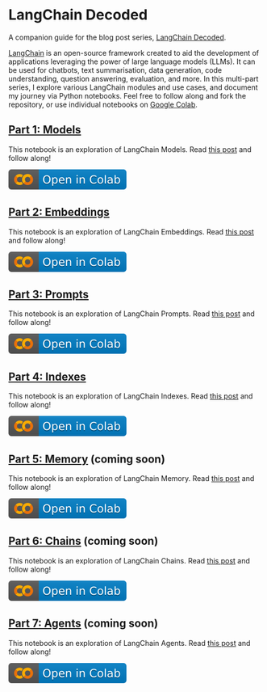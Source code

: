 # LangChain Decoded
A companion guide for the blog post series, [LangChain Decoded](https://alphasec.io/langchain-decoded-the-muggles-guide-to-langchain). 

[LangChain](https://langchain.readthedocs.io/en/latest/) is an open-source framework created to aid the development of applications leveraging the power of large language models (LLMs). It can be used for chatbots, text summarisation, data generation, code understanding, question answering, evaluation, and more. In this multi-part series, I explore various LangChain modules and use cases, and document my journey via Python notebooks. Feel free to follow along and fork the repository, or use individual notebooks on [Google Colab](https://colab.research.google.com).

## [Part 1: Models](notebooks/langchain_decoded_1_models.ipynb)
This notebook is an exploration of LangChain Models. Read [this post](https://alphasec.io/langchain-decoded-part-1-models) and follow along!

[![Open In Colab](images/colab.svg)](https://colab.research.google.com/github/alphasecio/langchain-decoded/blob/main/notebooks/langchain_decoded_1_models.ipynb)

## [Part 2: Embeddings](notebooks/langchain_decoded_2_embeddings.ipynb)
This notebook is an exploration of LangChain Embeddings. Read [this post](https://alphasec.io/langchain-decoded-part-2-embeddings) and follow along!

[![Open In Colab](images/colab.svg)](https://colab.research.google.com/github/alphasecio/langchain-decoded/blob/main/notebooks/langchain_decoded_2_embeddings.ipynb)

## [Part 3: Prompts](notebooks/langchain_decoded_3_prompts.ipynb)
This notebook is an exploration of LangChain Prompts. Read [this post](https://alphasec.io/langchain-decoded-part-3-prompts) and follow along!

[![Open In Colab](images/colab.svg)](https://colab.research.google.com/github/alphasecio/langchain-decoded/blob/main/notebooks/langchain_decoded_3_prompts.ipynb)

## [Part 4: Indexes](notebooks/langchain_decoded_4_indexes.ipynb)
This notebook is an exploration of LangChain Indexes. Read [this post](https://alphasec.io/langchain-decoded-part-4-indexes) and follow along!

[![Open In Colab](images/colab.svg)](https://colab.research.google.com/github/alphasecio/langchain-decoded/blob/main/notebooks/langchain_decoded_4_indexes.ipynb)

## [Part 5: Memory](notebooks/langchain_decoded_5_memory.ipynb) (coming soon)
This notebook is an exploration of LangChain Memory. Read [this post](https://alphasec.io/langchain-decoded-part-5-memory) and follow along!

[![Open In Colab](images/colab.svg)](https://colab.research.google.com/github/alphasecio/langchain-decoded/blob/main/notebooks/langchain_decoded_5_memory.ipynb)

## [Part 6: Chains](notebooks/langchain_decoded_6_chains.ipynb) (coming soon)
This notebook is an exploration of LangChain Chains. Read [this post](https://alphasec.io/langchain-decoded-part-6-chains) and follow along!

[![Open In Colab](images/colab.svg)](https://colab.research.google.com/github/alphasecio/langchain-decoded/blob/main/notebooks/langchain_decoded_6_chains.ipynb)

## [Part 7: Agents](notebooks/langchain_decoded_7_agents.ipynb) (coming soon)
This notebook is an exploration of LangChain Agents. Read [this post](https://alphasec.io/langchain-decoded-part-7-agents) and follow along!

[![Open In Colab](images/colab.svg)](https://colab.research.google.com/github/alphasecio/langchain-decoded/blob/main/notebooks/langchain_decoded_7_agents.ipynb)
